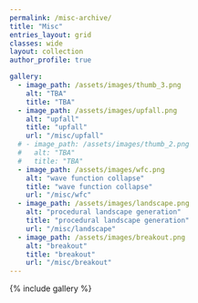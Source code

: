```yaml
---
permalink: /misc-archive/
title: "Misc"
entries_layout: grid
classes: wide 
layout: collection
author_profile: true

gallery:
  - image_path: /assets/images/thumb_3.png
    alt: "TBA"
    title: "TBA"
  - image_path: /assets/images/upfall.png
    alt: "upfall"
    title: "upfall"
    url: "/misc/upfall"
  # - image_path: /assets/images/thumb_2.png
  #   alt: "TBA"
  #   title: "TBA"
  - image_path: /assets/images/wfc.png
    alt: "wave function collapse"
    title: "wave function collapse"
    url: "/misc/wfc"
  - image_path: /assets/images/landscape.png
    alt: "procedural landscape generation"
    title: "procedural landscape generation"
    url: "/misc/landscape"
  - image_path: /assets/images/breakout.png
    alt: "breakout"
    title: "breakout"
    url: "/misc/breakout"
---
```


{% include gallery %}
